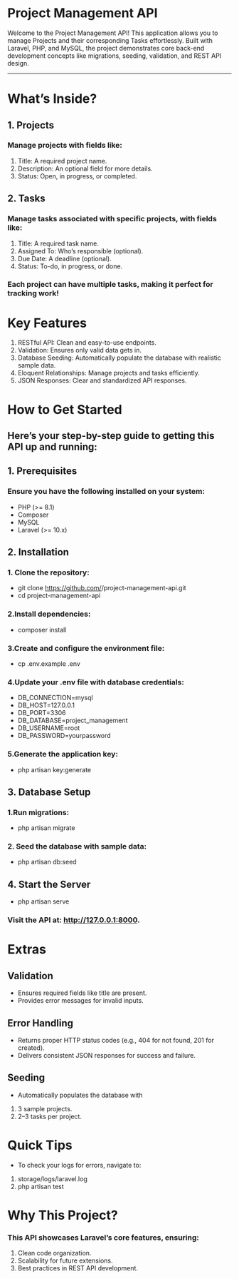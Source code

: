 # Project Management API
Welcome to the Project Management API! This application allows you to manage Projects and their corresponding Tasks effortlessly. Built with Laravel, PHP, and MySQL, the project demonstrates core back-end development concepts like migrations, seeding, validation, and REST API design.

---
# What’s Inside?
## 1.  Projects

### Manage projects with fields like:
1. Title: A required project name.
2. Description: An optional field for more details.
3. Status: Open, in progress, or completed.

## 2. Tasks
### Manage tasks associated with specific projects, with fields like:
1. Title: A required task name.
2. Assigned To: Who’s responsible (optional).
3. Due Date: A deadline (optional).
4. Status: To-do, in progress, or done.
### Each project can have multiple tasks, making it perfect for tracking work!


# Key Features
1. RESTful API: Clean and easy-to-use endpoints.
2. Validation: Ensures only valid data gets in.
3. Database Seeding: Automatically populate the database with realistic sample data.
4. Eloquent Relationships: Manage projects and tasks efficiently.
5. JSON Responses: Clear and standardized API responses.

# How to Get Started
## Here’s your step-by-step guide to getting this API up and running:

## 1. Prerequisites
### Ensure you have the following installed on your system:

+ PHP (>= 8.1)
+ Composer
+ MySQL
+ Laravel (>= 10.x)


## 2. Installation
### 1. Clone the repository:
+ git clone https://github.com/<your-username>/project-management-api.git
+ cd project-management-api

### 2.Install dependencies:
+ composer install

### 3.Create and configure the environment file:
+ cp .env.example .env

### 4.Update your .env file with database credentials:
+ DB_CONNECTION=mysql
+ DB_HOST=127.0.0.1
+ DB_PORT=3306
+ DB_DATABASE=project_management
+ DB_USERNAME=root
+ DB_PASSWORD=yourpassword

### 5.Generate the application key:
+ php artisan key:generate

## 3. Database Setup
### 1.Run migrations:
+ php artisan migrate

### 2. Seed the database with sample data:
+ php artisan db:seed

## 4. Start the Server
+ php artisan serve

### Visit the API at: http://127.0.0.1:8000.

# Extras
## Validation
+ Ensures required fields like title are present.
+ Provides error messages for invalid inputs.

## Error Handling
+ Returns proper HTTP status codes (e.g., 404 for not found, 201 for created).
+ Delivers consistent JSON responses for success and failure.

## Seeding
+ Automatically populates the database with
1.  3 sample projects. 
2. 2–3 tasks per project.

# Quick Tips
+ To check your logs for errors, navigate to:
1. storage/logs/laravel.log
2. php artisan test

# Why This Project?
### This API showcases Laravel’s core features, ensuring:
1. Clean code organization.
2. Scalability for future extensions.
3. Best practices in REST API development.